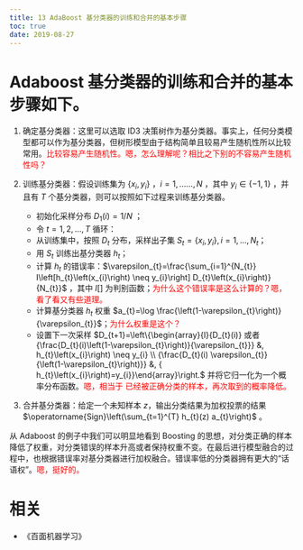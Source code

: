 ```yaml
---
title: 13 AdaBoost 基分类器的训练和合并的基本步骤
toc: true
date: 2019-08-27
---
```


# Adaboost 基分类器的训练和合并的基本步骤如下。

1. 确定基分类器：这里可以选取 ID3 决策树作为基分类器。事实上，任何分类模型都可以作为基分类器，但树形模型由于结构简单且较易产生随机性所以比较常用。<span style="color:red;">比较容易产生随机性。嗯，怎么理解呢？相比之下别的不容易产生随机性吗？</span>

2. 训练基分类器：假设训练集为 $\left\{x_{i}, y_{i}\right\}$ ，$i=1, \ldots \ldots, N$ ，其中 $y_i \in \{−1,1\}$ ，并且有 $T$ 个基分类器，则可以按照如下过程来训练基分类器。
    - 初始化采样分布 $D_{1}(i)=1 / N$ ；
    - 令 $t=1,2, \ldots , T$ 循环：
    - 从训练集中，按照 $D_{t}$ 分布，采样出子集 $S_{t}=\left\{x_{i}, y_{i}\right\}, i=1, \ldots, N_{t}$；
    - 用 $S_{t}$ 训练出基分类器 $h_{t}$；
    - 计算 $h_{t}$ 的错误率：$\varepsilon_{t}=\frac{\sum_{i=1}^{N_{t}} I\left[h_{t}\left(x_{i}\right) \neq y_{i}\right] D_{t}\left(x_{i}\right)}{N_{t}}$ ，其中 $I[]$ 为判别函数；<span style="color:red;">为什么这个错误率是这么计算的？嗯，看了看又有些道理。</span>
    - 计算基分类器 $h_{t}$ 权重 $a_{t}=\log \frac{\left(1-\varepsilon_{t}\right)}{\varepsilon_{t}}$；<span style="color:red;">为什么权重是这个？</span>
    - 设置下一次采样 $D_{t+1}=\left\{\begin{array}{l}{D_{t}(i)} 或者 {\frac{D_{t}(i)\left(1-\varepsilon_{t}\right)}{\varepsilon_{t}}} &, h_{t}\left(x_{i}\right) \neq y_{i} \\ {\frac{D_{t}(i) \varepsilon_{t}}{\left(1-\varepsilon_{t}\right)}} &, { h_{t}\left(x_{i}\right)=y_{i}}\end{array}\right.$ 并将它归一化为一个概率分布函数。<span style="color:red;">嗯，相当于 已经被正确分类的样本，再次取到的概率降低。</span>


3. 合并基分类器：给定一个未知样本 $z$，输出分类结果为加权投票的结果 $\operatorname{Sign}\left(\sum_{t=1}^{T} h_{t}(z) a_{t}\right)$ 。


从 Adaboost 的例子中我们可以明显地看到 Boosting 的思想，对分类正确的样本降低了权重，对分类错误的样本升高或者保持权重不变。在最后进行模型融合的过程中，也根据错误率对基分类器进行加权融合。错误率低的分类器拥有更大的“话语权”。<span style="color:red;">嗯，挺好的。</span>




# 相关

- 《百面机器学习》
